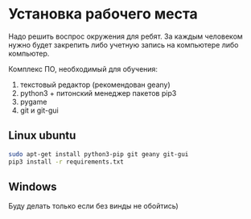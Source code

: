 # Установка рабочего места

Надо решить воспрос окружения для ребят. За каждым человеком нужно будет закрепить либо учетную запись на компьютере либо компьютер.

Комплекс ПО, необходимый для обучения:
1. текстовый редактор (рекомендован geany)
2. python3 + питонский менеджер пакетов pip3
3. pygame
4. git и git-gui

## Linux ubuntu

```bash
sudo apt-get install python3-pip git geany git-gui
pip3 install -r requirements.txt
```


## Windows

Буду делать только если без винды не обойтись)

